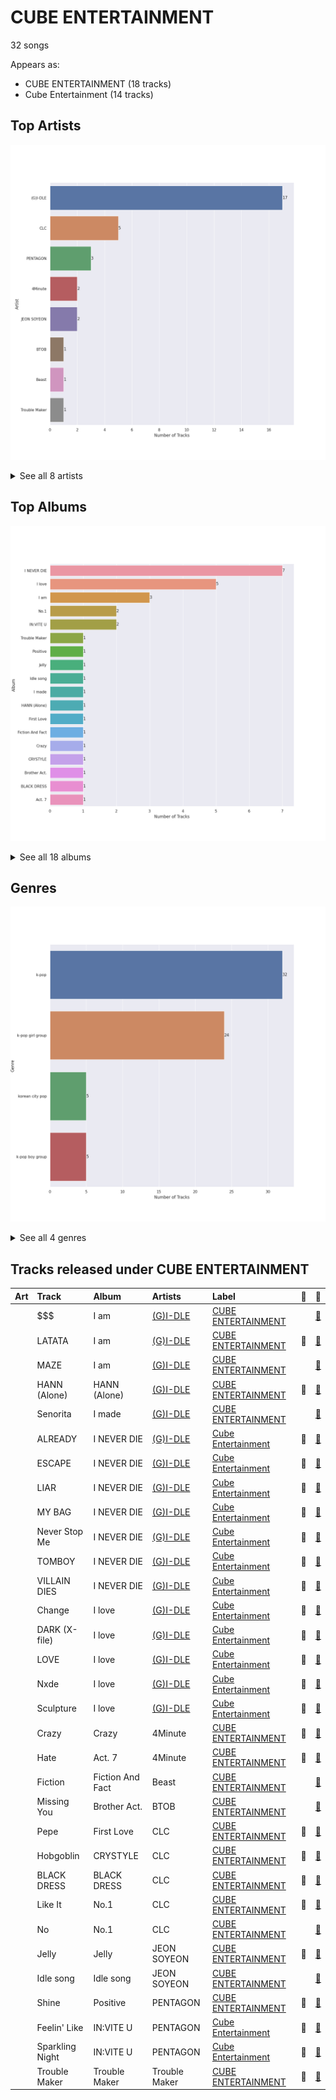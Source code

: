 # CUBE ENTERTAINMENT

32 songs

Appears as:
- CUBE ENTERTAINMENT (18 tracks)
- Cube Entertainment (14 tracks)

## Top Artists

![Bar chart of top 8 artists](../images/labels/cube_entertainment/artists.png)


<details>
<summary>See all 8 artists</summary>

|   Number of Tracks | Art                                                                                              | Artist                             | 🔗                                                           |
|-------------------:|:-------------------------------------------------------------------------------------------------|:-----------------------------------|:------------------------------------------------------------|
|                 17 | <img src="https://i.scdn.co/image/ab6761610000e5eb196f5af772aeb1bdd3a6be65" alt="" width="50" /> | [(G)I-DLE](../artists/_g_i_dle.md) | [🔗](https://open.spotify.com/artist/2AfmfGFbe0A0WsTYm0SDTx) |
|                  5 | <img src="https://i.scdn.co/image/ab6761610000e5eb123f438003920eced08e348d" alt="" width="50" /> | CLC                                | [🔗](https://open.spotify.com/artist/6QyO41KctzGc70mVaVnXQO) |
|                  3 | <img src="https://i.scdn.co/image/ab6761610000e5eb7fd277fc83d7670dadb45790" alt="" width="50" /> | PENTAGON                           | [🔗](https://open.spotify.com/artist/1wKpMkucynaTfG8lyPprYV) |
|                  2 | <img src="https://i.scdn.co/image/621c729dd90a6e7a63fc8f0957b2b928834ec5a8" alt="" width="50" /> | 4Minute                            | [🔗](https://open.spotify.com/artist/6cdC1cwqh3eJAXaxXJt2jv) |
|                  2 | <img src="https://i.scdn.co/image/ab6761610000e5ebadffb99dc62d070da29306ff" alt="" width="50" /> | JEON SOYEON                        | [🔗](https://open.spotify.com/artist/6Xg22wJOAcnvPUfk5WvODH) |
|                  1 | <img src="https://i.scdn.co/image/ab6761610000e5eb0222fa7cba5da5c28ea5d296" alt="" width="50" /> | BTOB                               | [🔗](https://open.spotify.com/artist/2hcsKca6hCfFMwwdbFvenJ) |
|                  1 | <img src="https://i.scdn.co/image/ab6761610000e5eb080109ba641204f8c80d2b5e" alt="" width="50" /> | Beast                              | [🔗](https://open.spotify.com/artist/1Pr9gT0veB2tgcisQeIGoC) |
|                  1 | <img src="https://i.scdn.co/image/ab67616d0000b273ef6b9310f4cef9d603fa8873" alt="" width="50" /> | Trouble Maker                      | [🔗](https://open.spotify.com/artist/0ztjVBmFk6OuHq6XBBwMI9) |

</details>


## Top Albums

![Bar chart of top 18 albums](../images/labels/cube_entertainment/albums.png)


<details>
<summary>See all 18 albums</summary>

|   Number of Tracks | Art                                                                                              | Album            | Release Date   | 🔗                                                          |
|-------------------:|:-------------------------------------------------------------------------------------------------|:-----------------|:---------------|:-----------------------------------------------------------|
|                  7 | <img src="https://i.scdn.co/image/ab67616d0000b273c7b6b2976e38a802eebff046" alt="" width="50" /> | I NEVER DIE      | 2022-03-14     | [🔗](https://open.spotify.com/album/1T2W9vDajFreUuycPDjUXk) |
|                  5 | <img src="https://i.scdn.co/image/ab67616d0000b273ac815bdd584468a7aa0216e1" alt="" width="50" /> | I love           | 2022-10-17     | [🔗](https://open.spotify.com/album/2Hyuin3i1cSZ1FlQFeCPZH) |
|                  3 | <img src="https://i.scdn.co/image/ab67616d0000b273f8f78670dcb7eb6f7a4405d4" alt="" width="50" /> | I am             | 2018-05-02     | [🔗](https://open.spotify.com/album/1GtPnOiHxCnoZPCiLcKj22) |
|                  2 | <img src="https://i.scdn.co/image/ab67616d0000b273ea82cfc115275d25d9750ae1" alt="" width="50" /> | No.1             | 2019-01-30     | [🔗](https://open.spotify.com/album/6xSUUpa9LBZYwJFMJOr8M6) |
|                  2 | <img src="https://i.scdn.co/image/ab67616d0000b273de5a12fc93022c4f7b8030b3" alt="" width="50" /> | IN:VITE U        | 2022-01-24     | [🔗](https://open.spotify.com/album/5vxZM8rFJiNvjtAThYnwek) |
|                  1 | <img src="https://i.scdn.co/image/ab67616d0000b273ef6b9310f4cef9d603fa8873" alt="" width="50" /> | Trouble Maker    | 2011-12-01     | [🔗](https://open.spotify.com/album/130MEXfaPjOmSkE18F9rJm) |
|                  1 | <img src="https://i.scdn.co/image/ab67616d0000b273e099e697d0068b652fe6814e" alt="" width="50" /> | Positive         | 2018-04-02     | [🔗](https://open.spotify.com/album/1ZRmLzZWvOkSqWePzFeekO) |
|                  1 | <img src="https://i.scdn.co/image/ab67616d0000b273276ccd3b144c9c0f9ba152b6" alt="" width="50" /> | Jelly            | 2017-11-05     | [🔗](https://open.spotify.com/album/7iTA4T8A4tDU77Dt6y3f9m) |
|                  1 | <img src="https://i.scdn.co/image/ab67616d0000b2737791e34bd6da03ed541a3563" alt="" width="50" /> | Idle song        | 2018-02-28     | [🔗](https://open.spotify.com/album/6RasD9dt49odO6D3VkhD1z) |
|                  1 | <img src="https://i.scdn.co/image/ab67616d0000b273e0673f1aa086b283c865817e" alt="" width="50" /> | I made           | 2019-02-26     | [🔗](https://open.spotify.com/album/479xGDGrqMXN8YLmJMEoTG) |
|                  1 | <img src="https://i.scdn.co/image/ab67616d0000b273ace0e90dab0e51a4aec4f50a" alt="" width="50" /> | HANN (Alone)     | 2018-08-14     | [🔗](https://open.spotify.com/album/4VLR1cDqRIeS86GYSJvlmZ) |
|                  1 | <img src="https://i.scdn.co/image/ab67616d0000b27389566f1f791bc7095755471e" alt="" width="50" /> | First Love       | 2015-03-19     | [🔗](https://open.spotify.com/album/1s0NkdUXMRPJvgWV1kEEbP) |
|                  1 | <img src="https://i.scdn.co/image/ab67616d0000b273c89d6d3da4431db2eb42acb2" alt="" width="50" /> | Fiction And Fact | 2011-05-17     | [🔗](https://open.spotify.com/album/7bmaIj97ZBuFyDewh5lY4s) |
|                  1 | <img src="https://i.scdn.co/image/ab67616d0000b2738acb7bac073f378d59bf228e" alt="" width="50" /> | Crazy            | 2015-02-09     | [🔗](https://open.spotify.com/album/5ooERKclQluBVu00PIH9Xm) |
|                  1 | <img src="https://i.scdn.co/image/ab67616d0000b273fe5a77c6bd965bef349c6482" alt="" width="50" /> | CRYSTYLE         | 2017-01-17     | [🔗](https://open.spotify.com/album/74VP5VvY2CISEqfEkH9Wuc) |
|                  1 | <img src="https://i.scdn.co/image/ab67616d0000b27317477a7434c66ac5548b6ab7" alt="" width="50" /> | Brother Act.     | 2017-10-16     | [🔗](https://open.spotify.com/album/3oXEVu3gwToJRkE2xAW44a) |
|                  1 | <img src="https://i.scdn.co/image/ab67616d0000b273467ea7cec7cd993340bc80be" alt="" width="50" /> | BLACK DRESS      | 2018-02-22     | [🔗](https://open.spotify.com/album/3I3c4rkP6v5LtjMrgbD6d0) |
|                  1 | <img src="https://i.scdn.co/image/ab67616d0000b27385155038f6eb09e2212d7094" alt="" width="50" /> | Act. 7           | 2016-02-01     | [🔗](https://open.spotify.com/album/2QGDdrZDuxK7VBmcJZxi1B) |

</details>


## Genres

![Bar chart of top 4 genres](../images/labels/cube_entertainment/genres.png)


<details>
<summary>See all 4 genres</summary>

|   Number of Tracks | Genre                                             |
|-------------------:|:--------------------------------------------------|
|                 32 | [k-pop](../genres/k_pop.md)                       |
|                 24 | [k-pop girl group](../genres/k_pop_girl_group.md) |
|                  5 | korean city pop                                   |
|                  5 | [k-pop boy group](../genres/k_pop_boy_group.md)   |

</details>


## Tracks released under CUBE ENTERTAINMENT

| Art                                                                                              | Track           | Album            | Artists                            | Label                                       | 💚   | 🔗                                                          |
|:-------------------------------------------------------------------------------------------------|:----------------|:-----------------|:-----------------------------------|:--------------------------------------------|:----|:-----------------------------------------------------------|
| <img src="https://i.scdn.co/image/ab67616d0000b273f8f78670dcb7eb6f7a4405d4" alt="" width="50" /> | $$$             | I am             | [(G)I-DLE](../artists/_g_i_dle.md) | [CUBE ENTERTAINMENT](cube_entertainment.md) |     | [🔗](https://open.spotify.com/track/68yUIRmUq0cZN19DnbgKSX) |
| <img src="https://i.scdn.co/image/ab67616d0000b273f8f78670dcb7eb6f7a4405d4" alt="" width="50" /> | LATATA          | I am             | [(G)I-DLE](../artists/_g_i_dle.md) | [CUBE ENTERTAINMENT](cube_entertainment.md) | 💚   | [🔗](https://open.spotify.com/track/2ezKXygNO30pXyDQXkm6oD) |
| <img src="https://i.scdn.co/image/ab67616d0000b273f8f78670dcb7eb6f7a4405d4" alt="" width="50" /> | MAZE            | I am             | [(G)I-DLE](../artists/_g_i_dle.md) | [CUBE ENTERTAINMENT](cube_entertainment.md) |     | [🔗](https://open.spotify.com/track/5xptVEzEqCXv0oIJmyDYOJ) |
| <img src="https://i.scdn.co/image/ab67616d0000b273ace0e90dab0e51a4aec4f50a" alt="" width="50" /> | HANN (Alone)    | HANN (Alone)     | [(G)I-DLE](../artists/_g_i_dle.md) | [CUBE ENTERTAINMENT](cube_entertainment.md) | 💚   | [🔗](https://open.spotify.com/track/7gr57cYekMWriyJYbT7oZ4) |
| <img src="https://i.scdn.co/image/ab67616d0000b273e0673f1aa086b283c865817e" alt="" width="50" /> | Senorita        | I made           | [(G)I-DLE](../artists/_g_i_dle.md) | [CUBE ENTERTAINMENT](cube_entertainment.md) |     | [🔗](https://open.spotify.com/track/0q6boCcLaWYPIy2vOsksFg) |
| <img src="https://i.scdn.co/image/ab67616d0000b273c7b6b2976e38a802eebff046" alt="" width="50" /> | ALREADY         | I NEVER DIE      | [(G)I-DLE](../artists/_g_i_dle.md) | [Cube Entertainment](cube_entertainment.md) | 💚   | [🔗](https://open.spotify.com/track/1hQtfLmNABXQMSjjYRXqAX) |
| <img src="https://i.scdn.co/image/ab67616d0000b273c7b6b2976e38a802eebff046" alt="" width="50" /> | ESCAPE          | I NEVER DIE      | [(G)I-DLE](../artists/_g_i_dle.md) | [Cube Entertainment](cube_entertainment.md) | 💚   | [🔗](https://open.spotify.com/track/4O7tVdjaOQARI1rS6E6CCx) |
| <img src="https://i.scdn.co/image/ab67616d0000b273c7b6b2976e38a802eebff046" alt="" width="50" /> | LIAR            | I NEVER DIE      | [(G)I-DLE](../artists/_g_i_dle.md) | [Cube Entertainment](cube_entertainment.md) | 💚   | [🔗](https://open.spotify.com/track/4NrmxVJURTgzMH0QKyYy1a) |
| <img src="https://i.scdn.co/image/ab67616d0000b273c7b6b2976e38a802eebff046" alt="" width="50" /> | MY BAG          | I NEVER DIE      | [(G)I-DLE](../artists/_g_i_dle.md) | [Cube Entertainment](cube_entertainment.md) | 💚   | [🔗](https://open.spotify.com/track/1t8sqIScEIP0B4bQzBuI2P) |
| <img src="https://i.scdn.co/image/ab67616d0000b273c7b6b2976e38a802eebff046" alt="" width="50" /> | Never Stop Me   | I NEVER DIE      | [(G)I-DLE](../artists/_g_i_dle.md) | [Cube Entertainment](cube_entertainment.md) | 💚   | [🔗](https://open.spotify.com/track/0ckILmtBH2r5UFOtTf2cN0) |
| <img src="https://i.scdn.co/image/ab67616d0000b273c7b6b2976e38a802eebff046" alt="" width="50" /> | TOMBOY          | I NEVER DIE      | [(G)I-DLE](../artists/_g_i_dle.md) | [Cube Entertainment](cube_entertainment.md) | 💚   | [🔗](https://open.spotify.com/track/0IGUXY4JbK18bu9oD4mPIm) |
| <img src="https://i.scdn.co/image/ab67616d0000b273c7b6b2976e38a802eebff046" alt="" width="50" /> | VILLAIN DIES    | I NEVER DIE      | [(G)I-DLE](../artists/_g_i_dle.md) | [Cube Entertainment](cube_entertainment.md) | 💚   | [🔗](https://open.spotify.com/track/6adPuBjUw3Zh6wK27d8Rgv) |
| <img src="https://i.scdn.co/image/ab67616d0000b273ac815bdd584468a7aa0216e1" alt="" width="50" /> | Change          | I love           | [(G)I-DLE](../artists/_g_i_dle.md) | [Cube Entertainment](cube_entertainment.md) | 💚   | [🔗](https://open.spotify.com/track/6wXYyw7TBQlJ0qh3RNP8MD) |
| <img src="https://i.scdn.co/image/ab67616d0000b273ac815bdd584468a7aa0216e1" alt="" width="50" /> | DARK (X-file)   | I love           | [(G)I-DLE](../artists/_g_i_dle.md) | [Cube Entertainment](cube_entertainment.md) | 💚   | [🔗](https://open.spotify.com/track/4xc3JpkI8kxLwk1SJafjzh) |
| <img src="https://i.scdn.co/image/ab67616d0000b273ac815bdd584468a7aa0216e1" alt="" width="50" /> | LOVE            | I love           | [(G)I-DLE](../artists/_g_i_dle.md) | [Cube Entertainment](cube_entertainment.md) | 💚   | [🔗](https://open.spotify.com/track/6dmMXI9tVrDgFmxpjttZmF) |
| <img src="https://i.scdn.co/image/ab67616d0000b273ac815bdd584468a7aa0216e1" alt="" width="50" /> | Nxde            | I love           | [(G)I-DLE](../artists/_g_i_dle.md) | [Cube Entertainment](cube_entertainment.md) | 💚   | [🔗](https://open.spotify.com/track/6NnCWIWV740gP7DQ8kqdIE) |
| <img src="https://i.scdn.co/image/ab67616d0000b273ac815bdd584468a7aa0216e1" alt="" width="50" /> | Sculpture       | I love           | [(G)I-DLE](../artists/_g_i_dle.md) | [Cube Entertainment](cube_entertainment.md) | 💚   | [🔗](https://open.spotify.com/track/7f9Nbqm1ds2kxGHioJtdf3) |
| <img src="https://i.scdn.co/image/ab67616d0000b2738acb7bac073f378d59bf228e" alt="" width="50" /> | Crazy           | Crazy            | 4Minute                            | [CUBE ENTERTAINMENT](cube_entertainment.md) | 💚   | [🔗](https://open.spotify.com/track/5DZdCgnX9xAj59X6X7cQBs) |
| <img src="https://i.scdn.co/image/ab67616d0000b27385155038f6eb09e2212d7094" alt="" width="50" /> | Hate            | Act. 7           | 4Minute                            | [CUBE ENTERTAINMENT](cube_entertainment.md) | 💚   | [🔗](https://open.spotify.com/track/3Hd6zm1J4bVeu4VXwaDQL3) |
| <img src="https://i.scdn.co/image/ab67616d0000b273c89d6d3da4431db2eb42acb2" alt="" width="50" /> | Fiction         | Fiction And Fact | Beast                              | [CUBE ENTERTAINMENT](cube_entertainment.md) |     | [🔗](https://open.spotify.com/track/69QlYqNJeZG14R4an2aoJv) |
| <img src="https://i.scdn.co/image/ab67616d0000b27317477a7434c66ac5548b6ab7" alt="" width="50" /> | Missing You     | Brother Act.     | BTOB                               | [CUBE ENTERTAINMENT](cube_entertainment.md) |     | [🔗](https://open.spotify.com/track/2zlgwqw8BLX2JGB76LIFeF) |
| <img src="https://i.scdn.co/image/ab67616d0000b27389566f1f791bc7095755471e" alt="" width="50" /> | Pepe            | First Love       | CLC                                | [CUBE ENTERTAINMENT](cube_entertainment.md) | 💚   | [🔗](https://open.spotify.com/track/2rO1OMbLrfKIkqrqcATv3u) |
| <img src="https://i.scdn.co/image/ab67616d0000b273fe5a77c6bd965bef349c6482" alt="" width="50" /> | Hobgoblin       | CRYSTYLE         | CLC                                | [CUBE ENTERTAINMENT](cube_entertainment.md) | 💚   | [🔗](https://open.spotify.com/track/2pSOUHBQXkN3fS2TAJHhfR) |
| <img src="https://i.scdn.co/image/ab67616d0000b273467ea7cec7cd993340bc80be" alt="" width="50" /> | BLACK DRESS     | BLACK DRESS      | CLC                                | [CUBE ENTERTAINMENT](cube_entertainment.md) | 💚   | [🔗](https://open.spotify.com/track/4g73tmQQc6pSfe4NMXKrZD) |
| <img src="https://i.scdn.co/image/ab67616d0000b273ea82cfc115275d25d9750ae1" alt="" width="50" /> | Like It         | No.1             | CLC                                | [CUBE ENTERTAINMENT](cube_entertainment.md) | 💚   | [🔗](https://open.spotify.com/track/6ioP0snRYjhfWKNMMLKOde) |
| <img src="https://i.scdn.co/image/ab67616d0000b273ea82cfc115275d25d9750ae1" alt="" width="50" /> | No              | No.1             | CLC                                | [CUBE ENTERTAINMENT](cube_entertainment.md) |     | [🔗](https://open.spotify.com/track/3sygLAUhHsJsQ0cBk6fxRd) |
| <img src="https://i.scdn.co/image/ab67616d0000b273276ccd3b144c9c0f9ba152b6" alt="" width="50" /> | Jelly           | Jelly            | JEON SOYEON                        | [CUBE ENTERTAINMENT](cube_entertainment.md) | 💚   | [🔗](https://open.spotify.com/track/0MsE73sXgfqOpgzCATa0Wt) |
| <img src="https://i.scdn.co/image/ab67616d0000b2737791e34bd6da03ed541a3563" alt="" width="50" /> | Idle song       | Idle song        | JEON SOYEON                        | [CUBE ENTERTAINMENT](cube_entertainment.md) |     | [🔗](https://open.spotify.com/track/1P7zwuGNeGWehpKVavukRe) |
| <img src="https://i.scdn.co/image/ab67616d0000b273e099e697d0068b652fe6814e" alt="" width="50" /> | Shine           | Positive         | PENTAGON                           | [CUBE ENTERTAINMENT](cube_entertainment.md) | 💚   | [🔗](https://open.spotify.com/track/7nkp1uuSbKkoxMvEs8cSw0) |
| <img src="https://i.scdn.co/image/ab67616d0000b273de5a12fc93022c4f7b8030b3" alt="" width="50" /> | Feelin' Like    | IN:VITE U        | PENTAGON                           | [Cube Entertainment](cube_entertainment.md) | 💚   | [🔗](https://open.spotify.com/track/5Wll1i0Y8GGjyePcP83L3x) |
| <img src="https://i.scdn.co/image/ab67616d0000b273de5a12fc93022c4f7b8030b3" alt="" width="50" /> | Sparkling Night | IN:VITE U        | PENTAGON                           | [Cube Entertainment](cube_entertainment.md) | 💚   | [🔗](https://open.spotify.com/track/5muXLxcyjv5RY2sGwl68TL) |
| <img src="https://i.scdn.co/image/ab67616d0000b273ef6b9310f4cef9d603fa8873" alt="" width="50" /> | Trouble Maker   | Trouble Maker    | Trouble Maker                      | [CUBE ENTERTAINMENT](cube_entertainment.md) | 💚   | [🔗](https://open.spotify.com/track/0RP3Qjp1QhIjhtG7gYoBqn) |
